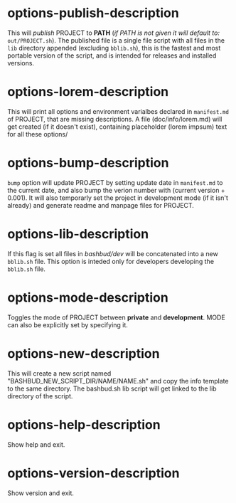# options-publish-description

This will *publish* PROJECT to **PATH** (*if PATH is not given it will default to:* `out/PROJECT.sh`). The published file is a single file script with all files in the `lib` directory appended (excluding `bblib.sh`), this is the fastest and most portable version of the script, and is intended for releases and installed versions.

# options-lorem-description

This will print all options and environment varialbes declared in `manifest.md` of PROJECT, that are missing descriptions. A file (doc/info/lorem.md) will get created (if it doesn't exist), containing placeholder (lorem impsum) text for all these options/

# options-bump-description

`bump` option will update PROJECT by setting update date in `manifest.md` to the current date, and also bump the verion number with (current version + 0.001). It will also temporarly set the project in development mode (if it isn't already) and generate readme and manpage files for PROJECT.

# options-lib-description

If this flag is set all files in *bashbud/dev* will be concatenated into a new `bblib.sh` file. This option is inteded only for developers  developing the `bblib.sh` file.


# options-mode-description

Toggles the mode of PROJECT between **private** and **development**. MODE can also be explicitly set by specifying it.

# options-new-description

This will create a new script named "BASHBUD_NEW_SCRIPT_DIR/NAME/NAME.sh" and copy the info template to the same directory. The bashbud.sh lib script will get linked to the lib directory of the script.


# options-help-description
Show help and exit.

# options-version-description
Show version and exit.
